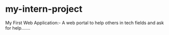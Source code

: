 # my-intern-project
My First Web Application:- A web portal to help others in tech fields and ask for help.......
